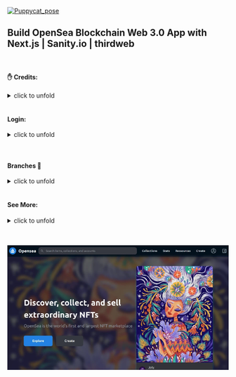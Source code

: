 [![Puppycat_pose](https://emoji.gg/assets/emoji/8285-puppycat-pose.png)](https://emoji.gg/emoji/8285-puppycat-pose)

<!--
# <a href="https://emoji.gg/emoji/1385-metamask"><img src="https://emoji.gg/assets/emoji/1385-metamask.png" width="64px" height="64px" alt="metamask"></a> -->

## Build OpenSea Blockchain Web 3.0 App with Next.js | Sanity.io | thirdweb

<br>

#### ✋ Credits:

<details>

<summary>click to unfold</summary>

<br>

Big thanks to **[CleverProgrammers](https://www.youtube.com/c/CleverProgrammer/videos)** , for sharing this **Great tutorial** on how to set up an **OpenSea Blockchain Web 3.0 App with Next.js | [Sanity.io](https://www.sanity.io/) | [thirdweb](https://thirdweb.com) | Tailwind | [Alchemy](https://www.alchemy.com/)**

<br>

##### check it out: [video tutorial](https://youtu.be/x3eRXeMB-4k)

##### Check this other tutorial:

##### [Build your own NFT marketplace like OpenSea clone with solidity,openzeppelin and polygon (SUBSCRIBE)](https://youtu.be/7Q5E6RvLlUw)

<br>

# Docs

> **Blockchain development:** Smart Contracts, security, IDE, Truffle & hardhat, Etherscan, Dapp | **NFT:** ERC's ... [all here](./z_articles.md) ✋

<br>

<br>

</details>

<br>

#### Login:

<details>
<summary>click to unfold</summary>

   <br>

#### Login in Metamask : [metamask](https://metamask.io/)

#### Login in ThirdWeb : [Thirdweb](https://bit.ly/3EJLftx)

#### Login [Opensea](https://testnets.opensea.io/)

<br>

> **yarn dev** to start server on 3000 and in **sanity**, to start server sanity on 3333 🌵 but log into: cd studio then type **sanity start**

<br>

### Fake eth

[faucets.chain](https://faucets.chain.link/rinkeby)

<br>

</details>

<br>
<br>

#### Branches 🌈

<details>
<summary>click to unfold</summary>

###### [1-yarn-default-setup](https://github.com/nadiamariduena/opensea-marketplace/tree/1-yarn-default-setup)

###### [2.sanityio-installation](https://github.com/nadiamariduena/opensea-marketplace/tree/2.sanityio-installation)

###### [3-metamask-thirweb-connection-market-nft-setup-sanity-last-details](https://github.com/nadiamariduena/opensea-marketplace/tree/3-metamask-thirweb-connection-market-nft-setup-sanity-last-details)

###### [4-header-tailwing-routing](https://github.com/nadiamariduena/opensea-marketplace/tree/4-header-tailwing-routing)

###### [5-hero-component](https://github.com/nadiamariduena/opensea-marketplace/tree/5-hero-component)

###### [6-sanity-auth-and-notification-with-toaster](https://github.com/nadiamariduena/opensea-marketplace/tree/6-sanity-auth-and-notification-with-toaster)

###### [7-collection-page-nftmodule-marketplace-listing-alchemy-dynamic.creating-user-sanity](https://github.com/nadiamariduena/opensea-marketplace/tree/7-collection-page-nftmodule-marketplace-listing-alchemy-dynamic.creating-user-sanity)

###### [8-nft-individualpath-imagevisibility-issue-purchase-button](https://github.com/nadiamariduena/opensea-marketplace/tree/8-nft-individualpath-imagevisibility-issue-purchase-button)

##### [9-deployment-cors-sanity](https://github.com/nadiamariduena/opensea-marketplace/tree/9-deployment-cors-sanity)

<br>

</details>

<br>

<!--  ok cool now how can we do it for several markets and not just one -->

#### See More:

<details>
<summary>click to unfold</summary>

<br>

#### Auth

[<img src="./z_img-read/preview-0.gif"/>]()

#### Payment

[<img src="./z_img-read/preview-site.gif"/>]()

<br>

</details>

<br>
<br>

[<img src="./z_img-read/preview-image.webp"/>]()
